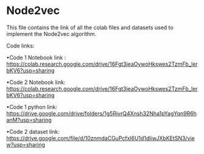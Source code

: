 # Node2vec
This file contains the link of all the colab files and datasets used to implement the Node2vec algorithm.

Code links:

•Code   1   Notebook   link   :       https://colab.research.google.com/drive/16Fgt3jeaOywoHkswes2TzmFb_lerbKV6?usp=sharing

•Code 2 Notebook link:                https://colab.research.google.com/drive/16Fgt3jeaOywoHkswes2TzmFb_lerbKV6?usp=sharing

•Code 1 python link:                     https://drive.google.com/drive/folders/1g5RjvrQ4Xnsh32Nha1pYagYqn9R6hanM?usp=sharing

•Code    2    dataset    link:        https://drive.google.com/file/d/10znmdaCGuPcfxl6U1d1dIiwJXbKEtSN3/view?usp=sharing
